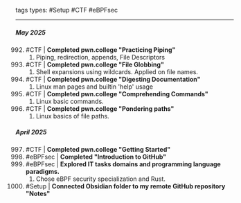  tags types: #Setup #CTF #eBPFsec

---
 ##### **May 2025**
 992. #CTF | **Completed pwn.college "Practicing Piping"**
      1. Piping, redirection, appends, File Descriptors
 993. #CTF |  **Completed pwn.college "File Globbing"**
      1. Shell expansions using wildcards. Applied on file names.
994. #CTF |  **Completed pwn.college "Digesting Documentation"**
     1. Linux man pages and builtin 'help' usage
995. #CTF |  **Completed pwn.college "Comprehending Commands"**
     1. Linux basic commands.
996. #CTF |  **Completed pwn.college "Pondering paths"**
     1. Linux basics of file paths.

 ##### **April 2025**
997. #CTF | **Completed pwn.college "Getting Started"**
998. #eBPFsec  | **Completed "Introduction to GitHub"**
999. #eBPFsec | **Explored IT tasks domains and programming language paradigms.**
     1. Chose eBPF security specialization and Rust.
1000. #Setup | **Connected Obsidian folder to my remote GitHub repository "Notes"**